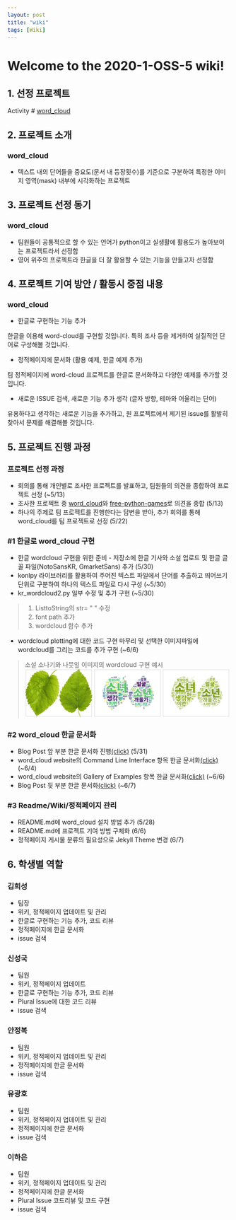 ```yaml
---
layout: post
title: "wiki"
tags: [Wiki]
---
```


# Welcome to the 2020-1-OSS-5 wiki!
## 1. 선정 프로젝트
Activity # [word_cloud](https://github.com/amueller/word_cloud)

## 2. 프로젝트 소개
### word_cloud
- 텍스트 내의 단어들을 중요도(문서 내 등장횟수)를 기준으로 구분하여 특정한 이미지 영역(mask) 내부에 시각화하는 프로젝트

## 3. 프로젝트 선정 동기
### word_cloud
- 팀원들이 공통적으로 할 수 있는 언어가 python이고 실생활에 활용도가 높아보이는 프로젝트라서 선정함
- 영어 위주의 프로젝트라 한글을 더 잘 활용할 수 있는 기능을 만들고자 선정함

## 4. 프로젝트 기여 방안 / 활동시 중점 내용
### word_cloud
- 한글로 구현하는 기능 추가

한글을 이용해 word-cloud를 구현할 것입니다. 특히 조사 등을 제거하여 실질적인 단어로 구성해볼 것입니다.

- 정적페이지에 문서화 (활용 예제, 한글 예제 추가)

팀 정적페이지에 word-cloud 프로젝트를 한글로 문서화하고 다양한 예제를 추가할 것입니다.

- 새로운 ISSUE 검색, 새로운 기능 추가 생각 (글자 방향, 테마와 어울리는 단어)

유용하다고 생각하는 새로운 기능을 추가하고, 원 프로젝트에서 제기된 issue를 활발히 찾아서 문제를 해결해볼 것입니다.  

## 5. 프로젝트 진행 과정 
### 프로젝트 선정 과정
  * 회의를 통해 개인별로 조사한 프로젝트를 발표하고, 팀원들의 의견을 종합하여 프로젝트 선정 (~5/13)
  * 조사한 프로젝트 중 [word_cloud][word_cloud]와 [free-python-games][free-python-games]로 의견을 종합 (5/13)
  * 하나의 주제로 팀 프로젝트를 진행한다는 답변을 받아, 추가 회의를 통해 word_cloud를 팀 프로젝트로 선정 (5/22)<br>
  
### #1 한글로 word_cloud 구현
  * 한글 wordcloud 구현을 위한 준비 - 저장소에 한글 기사와 소설 업로드 및 한글 글꼴 파일(NotoSansKR, GmarketSans) 추가 (5/30)
  * konlpy 라이브러리를 활용하여 주어진 텍스트 파일에서 단어를 추출하고 띄어쓰기 단위로 구분하여 하나의 텍스트 파일로 다시 구성 (~5/30)
  * kr_wordcloud2.py 일부 수정 및 추가 구현 (~5/30)<br>
> 1. ListtoString의 str= " " 수정<br>
> 2. font path 추가<br>
> 3. wordcloud 함수 추가<br>
  * wordcloud plotting에 대한 코드 구현 마무리 및 선택한 이미지파일에 wordcloud를 그리는 코드를 추가 구현 (~6/6)<br>
> 소설 소나기와 나뭇잎 이미지의 wordcloud 구현 예시<br>
> ![leaves][leaves]

### #2 word_cloud 한글 문서화
* Blog Post 앞 부분 한글 문서화 진행[(click)][doc1] (5/31)<br>
* word_cloud website의 Command Line Interface 항목 한글 문서화[(click)][doc2] (~6/4)<br>
* word_cloud website의 Gallery of Examples 항목 한글 문서화[(click)][doc3] (~6/6)<br>
* Blog Post 뒷 부분 한글 문서화[(click)][doc4] (~6/7)<br>

### #3 Readme/Wiki/정적페이지 관리
* README.md에 word_cloud 설치 방법 추가 (5/28)<br>
* README.md에 프로젝트 기여 방법 구체화 (6/6)<br>
* 정적페이지 게시물 분류의 필요성으로 Jekyll Theme 변경 (6/7)


## 6. 학생별 역할
### 김희성
- 팀장
- 위키, 정적페이지 업데이트 및 관리
- 한글로 구현하는 기능 추가, 코드 리뷰
- 정적페이지에 한글 문서화
- issue 검색

### 신성국
- 팀원
- 위키, 정적페이지 업데이트
- 한글로 구현하는 기능 추가, 코드 리뷰
- Plural Issue에 대한 코드 리뷰
- issue 검색

### 안정복
- 팀원
- 위키, 정적페이지 업데이트 및 관리
- 정적페이지에 한글 문서화
- issue 검색

### 유광호
- 팀원
- 위키, 정적페이지 업데이트 및 관리
- 정적페이지에 한글 문서화
- issue 검색

### 이하은
- 팀원
- 위키, 정적페이지 업데이트 및 관리
- 정적페이지에 한글 문서화
- Plural Issue 코드리뷰 및 코드 구현
- issue 검색

[word_cloud]: https://github.com/amueller/word_cloud
[free-python-games]: https://github.com/grantjenks/free-python-games
[leaves]: https://github.com/20-1-skku-oss/2020-1-OSS-5/blob/master/word_cloud/kor_text/image/%EB%82%98%EB%AD%87%EC%9E%8E%EB%B9%84%EA%B5%90.jpg
[doc1]: https://20-1-skku-oss.github.io/2020-1-OSS-5/blog-post/
[doc2]: https://20-1-skku-oss.github.io/2020-1-OSS-5/installation-and-command-line-interface
[doc3]: https://20-1-skku-oss.github.io/2020-1-OSS-5/Gallery-of-Examples/
[doc4]: https://20-1-skku-oss.github.io/2020-1-OSS-5/blog-post-2/
